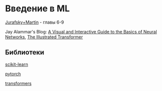 # Введение в ML

[Jurafsky+Martin](https://web.stanford.edu/~jurafsky/slp3/) - главы 6-9

Jay Alammar's Blog: [A Visual and Interactive Guide to the Basics of Neural Networks](https://jalammar.github.io/visual-interactive-guide-basics-neural-networks/), [The Illustrated Transformer](https://jalammar.github.io/illustrated-transformer/)

## Библиотеки

[scikit-learn](https://scikit-learn.org/stable/index.html)

[pytorch](https://pytorch.org/get-started/locally/)

[transformers](https://huggingface.co/docs/transformers/index)